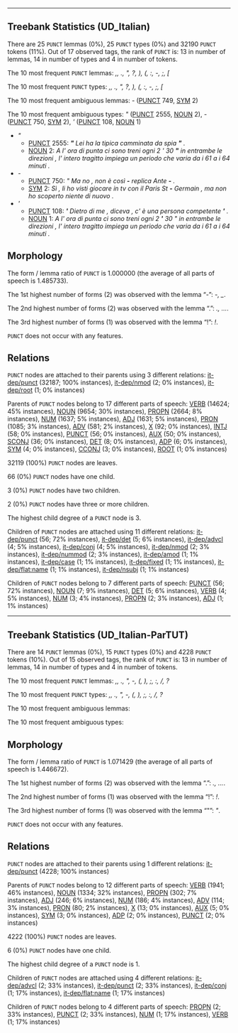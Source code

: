 

--------------------------------------------------------------------------------

## Treebank Statistics (UD_Italian)

There are 25 `PUNCT` lemmas (0%), 25 `PUNCT` types (0%) and 32190 `PUNCT` tokens (11%).
Out of 17 observed tags, the rank of `PUNCT` is: 13 in number of lemmas, 14 in number of types and 4 in number of tokens.

The 10 most frequent `PUNCT` lemmas: <em>,, ., ", ?, ), (, :, -, ;, [</em>

The 10 most frequent `PUNCT` types:  <em>,, ., ", ?, ), (, :, -, ;, [</em>

The 10 most frequent ambiguous lemmas: <em>-</em> ([PUNCT]() 749, [SYM]() 2)

The 10 most frequent ambiguous types:  <em>"</em> ([PUNCT]() 2555, [NOUN]() 2), <em>-</em> ([PUNCT]() 750, [SYM]() 2), <em>'</em> ([PUNCT]() 108, [NOUN]() 1)


* <em>"</em>
  * [PUNCT]() 2555: <em><b>"</b> Lei ha la tipica camminata da spia <b>"</b> .</em>
  * [NOUN]() 2: <em>A l' ora di punta ci sono treni ogni 2 ' 30 <b>"</b> in entrambe le direzioni , l' intero tragitto impiega un periodo che varia da i 61 a i 64 minuti .</em>
* <em>-</em>
  * [PUNCT]() 750: <em>" Ma no , non è così <b>-</b> replica Ante <b>-</b> .</em>
  * [SYM]() 2: <em>Sì , li ho visti giocare in tv con il Paris St <b>-</b> Germain , ma non ho scoperto niente di nuovo .</em>
* <em>'</em>
  * [PUNCT]() 108: <em><b>'</b> Dietro di me , diceva , c' è una persona competente <b>'</b> .</em>
  * [NOUN]() 1: <em>A l' ora di punta ci sono treni ogni 2 <b>'</b> 30 " in entrambe le direzioni , l' intero tragitto impiega un periodo che varia da i 61 a i 64 minuti .</em>

## Morphology

The form / lemma ratio of `PUNCT` is 1.000000 (the average of all parts of speech is 1.485733).

The 1st highest number of forms (2) was observed with the lemma “-”: <em>-, _</em>.

The 2nd highest number of forms (2) was observed with the lemma “.”: <em>., ...</em>.

The 3rd highest number of forms (1) was observed with the lemma “!”: <em>!</em>.

`PUNCT` does not occur with any features.


## Relations

`PUNCT` nodes are attached to their parents using 3 different relations: [it-dep/punct]() (32187; 100% instances), [it-dep/nmod]() (2; 0% instances), [it-dep/root]() (1; 0% instances)

Parents of `PUNCT` nodes belong to 17 different parts of speech: [VERB]() (14624; 45% instances), [NOUN]() (9654; 30% instances), [PROPN]() (2664; 8% instances), [NUM]() (1637; 5% instances), [ADJ]() (1631; 5% instances), [PRON]() (1085; 3% instances), [ADV]() (581; 2% instances), [X]() (92; 0% instances), [INTJ]() (58; 0% instances), [PUNCT]() (56; 0% instances), [AUX]() (50; 0% instances), [SCONJ]() (36; 0% instances), [DET]() (8; 0% instances), [ADP]() (6; 0% instances), [SYM]() (4; 0% instances), [CCONJ]() (3; 0% instances), [ROOT]() (1; 0% instances)

32119 (100%) `PUNCT` nodes are leaves.

66 (0%) `PUNCT` nodes have one child.

3 (0%) `PUNCT` nodes have two children.

2 (0%) `PUNCT` nodes have three or more children.

The highest child degree of a `PUNCT` node is 3.

Children of `PUNCT` nodes are attached using 11 different relations: [it-dep/punct]() (56; 72% instances), [it-dep/det]() (5; 6% instances), [it-dep/advcl]() (4; 5% instances), [it-dep/conj]() (4; 5% instances), [it-dep/nmod]() (2; 3% instances), [it-dep/nummod]() (2; 3% instances), [it-dep/amod]() (1; 1% instances), [it-dep/case]() (1; 1% instances), [it-dep/fixed]() (1; 1% instances), [it-dep/flat:name]() (1; 1% instances), [it-dep/nsubj]() (1; 1% instances)

Children of `PUNCT` nodes belong to 7 different parts of speech: [PUNCT]() (56; 72% instances), [NOUN]() (7; 9% instances), [DET]() (5; 6% instances), [VERB]() (4; 5% instances), [NUM]() (3; 4% instances), [PROPN]() (2; 3% instances), [ADJ]() (1; 1% instances)



--------------------------------------------------------------------------------

## Treebank Statistics (UD_Italian-ParTUT)

There are 14 `PUNCT` lemmas (0%), 15 `PUNCT` types (0%) and 4228 `PUNCT` tokens (10%).
Out of 15 observed tags, the rank of `PUNCT` is: 13 in number of lemmas, 14 in number of types and 4 in number of tokens.

The 10 most frequent `PUNCT` lemmas: <em>,, ., ", -, (, ), ;, :, /, ?</em>

The 10 most frequent `PUNCT` types:  <em>,, ., ", -, (, ), ;, :, /, ?</em>

The 10 most frequent ambiguous lemmas: 

The 10 most frequent ambiguous types:  



## Morphology

The form / lemma ratio of `PUNCT` is 1.071429 (the average of all parts of speech is 1.446672).

The 1st highest number of forms (2) was observed with the lemma “.”: <em>., ...</em>.

The 2nd highest number of forms (1) was observed with the lemma “!”: <em>!</em>.

The 3rd highest number of forms (1) was observed with the lemma “"”: <em>"</em>.

`PUNCT` does not occur with any features.


## Relations

`PUNCT` nodes are attached to their parents using 1 different relations: [it-dep/punct]() (4228; 100% instances)

Parents of `PUNCT` nodes belong to 12 different parts of speech: [VERB]() (1941; 46% instances), [NOUN]() (1334; 32% instances), [PROPN]() (302; 7% instances), [ADJ]() (246; 6% instances), [NUM]() (186; 4% instances), [ADV]() (114; 3% instances), [PRON]() (80; 2% instances), [X]() (13; 0% instances), [AUX]() (5; 0% instances), [SYM]() (3; 0% instances), [ADP]() (2; 0% instances), [PUNCT]() (2; 0% instances)

4222 (100%) `PUNCT` nodes are leaves.

6 (0%) `PUNCT` nodes have one child.

The highest child degree of a `PUNCT` node is 1.

Children of `PUNCT` nodes are attached using 4 different relations: [it-dep/advcl]() (2; 33% instances), [it-dep/punct]() (2; 33% instances), [it-dep/conj]() (1; 17% instances), [it-dep/flat:name]() (1; 17% instances)

Children of `PUNCT` nodes belong to 4 different parts of speech: [PROPN]() (2; 33% instances), [PUNCT]() (2; 33% instances), [NUM]() (1; 17% instances), [VERB]() (1; 17% instances)

